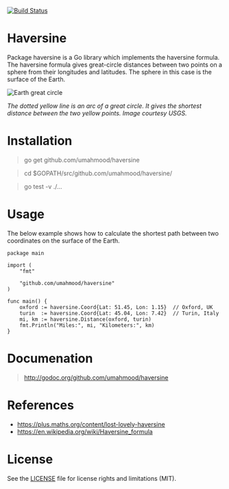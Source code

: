 [![Build Status](https://travis-ci.org/umahmood/haversine.svg?branch=master)](https://travis-ci.org/umahmood/haversine)

# Haversine

Package haversine is a Go library which implements the haversine formula. The 
haversine formula gives great-circle distances between two points on a sphere 
from their longitudes and latitudes. The sphere in this case is the surface of 
the Earth.

![Earth great circle](https://i.imgur.com/iD3X3Ax.png)

*The dotted yellow line is an arc of a great circle. It gives the shortest 
distance between the two yellow points. Image courtesy USGS.*

# Installation

> go get github.com/umahmood/haversine

> cd $GOPATH/src/github.com/umahmood/haversine/

> go test -v ./...

# Usage

The below example shows how to calculate the shortest path between two 
coordinates on the surface of the Earth.

    package main

    import (
        "fmt"

        "github.com/umahmood/haversine"
    )

    func main() {
        oxford := haversine.Coord{Lat: 51.45, Lon: 1.15}  // Oxford, UK
        turin  := haversine.Coord{Lat: 45.04, Lon: 7.42}  // Turin, Italy
        mi, km := haversine.Distance(oxford, turin)
        fmt.Println("Miles:", mi, "Kilometers:", km)
    }

# Documenation

> http://godoc.org/github.com/umahmood/haversine

# References

* https://plus.maths.org/content/lost-lovely-haversine
* https://en.wikipedia.org/wiki/Haversine_formula

# License

See the [LICENSE](LICENSE.md) file for license rights and limitations (MIT).
